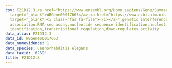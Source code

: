 ```yaml
---
csv: F21D12.3,<a href="https://www.ensembl.org/Homo_sapiens/Gene/Summary?db=core;g=WBGene00017663"
  target="_blank">WBGene00017663</a>,<a href="https://www.ncbi.nlm.nih.gov/pubmed/27496166"
  target="_blank"><i class="fas fa-file"></i></a>",genetic interference,functional
  association,RNA-seq assay,nucleotide sequence identification,nucleotide sequence
  identification,transcriptional regulation,down-regulates activity
data_alias: F21D12.3
data_id: WBGene00017663
data_numevidence: 1
data_species: Caenorhabditis elegans
data_taxid: '6239'
title: F21D12.3
---
```

